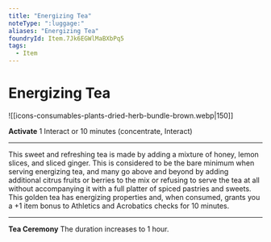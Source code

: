 ```yaml
---
title: "Energizing Tea"
noteType: ":luggage:"
aliases: "Energizing Tea"
foundryId: Item.7Jk6EGWlMaBXbPq5
tags:
  - Item
---
```


# Energizing Tea
![[icons-consumables-plants-dried-herb-bundle-brown.webp|150]]

**Activate** 1 Interact or 10 minutes (concentrate, Interact)

* * *

This sweet and refreshing tea is made by adding a mixture of honey, lemon slices, and sliced ginger. This is considered to be the bare minimum when serving energizing tea, and many go above and beyond by adding additional citrus fruits or berries to the mix or refusing to serve the tea at all without accompanying it with a full platter of spiced pastries and sweets. This golden tea has energizing properties and, when consumed, grants you a +1 item bonus to Athletics and Acrobatics checks for 10 minutes.

* * *

**Tea Ceremony** The duration increases to 1 hour.

